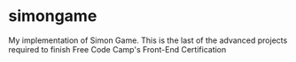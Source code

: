 # simongame
My implementation of Simon Game. This is the last of the advanced projects required to finish Free Code Camp's Front-End Certification
